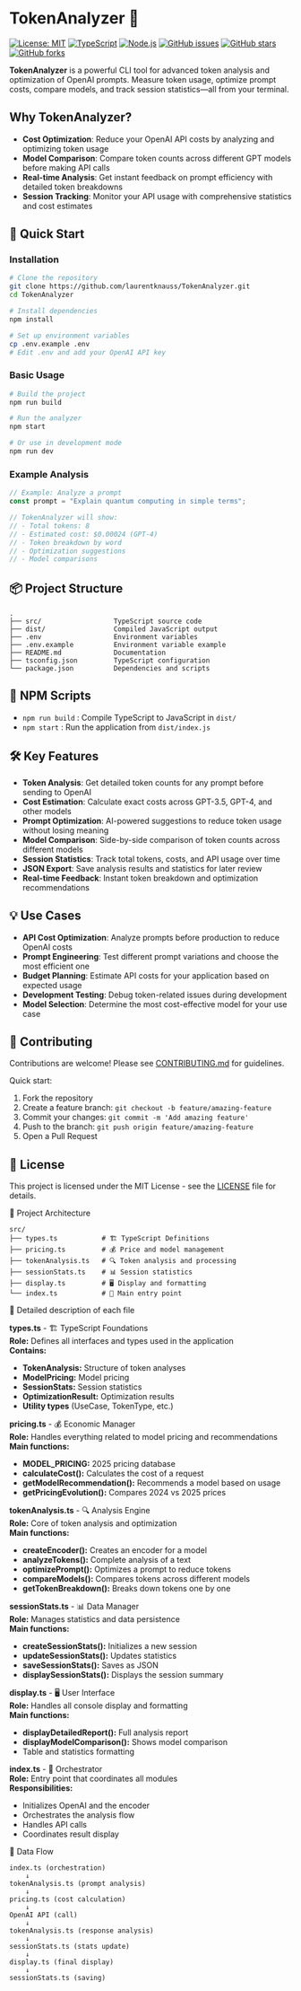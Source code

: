 # TokenAnalyzer 📝

[![License: MIT](https://img.shields.io/badge/License-MIT-yellow.svg)](LICENSE)
[![TypeScript](https://img.shields.io/badge/TypeScript-5.8-blue.svg)](https://www.typescriptlang.org/)
[![Node.js](https://img.shields.io/badge/Node.js-20%2B-green.svg)](https://nodejs.org/)
[![GitHub issues](https://img.shields.io/github/issues/laurentknauss/TokenAnalyzer.svg)](https://github.com/laurentknauss/TokenAnalyzer/issues)
[![GitHub stars](https://img.shields.io/github/stars/laurentknauss/TokenAnalyzer.svg?style=social&label=Star)](https://github.com/laurentknauss/TokenAnalyzer/stargazers)
[![GitHub forks](https://img.shields.io/github/forks/laurentknauss/TokenAnalyzer.svg?style=social&label=Fork)](https://github.com/laurentknauss/TokenAnalyzer/network/members)

**TokenAnalyzer** is a powerful CLI tool for advanced token analysis and optimization of OpenAI prompts. Measure token usage, optimize prompt costs, compare models, and track session statistics—all from your terminal.

## Why TokenAnalyzer?

- **Cost Optimization**: Reduce your OpenAI API costs by analyzing and optimizing token usage
- **Model Comparison**: Compare token counts across different GPT models before making API calls
- **Real-time Analysis**: Get instant feedback on prompt efficiency with detailed token breakdowns
- **Session Tracking**: Monitor your API usage with comprehensive statistics and cost estimates

## 🚀 Quick Start

### Installation

```bash
# Clone the repository
git clone https://github.com/laurentknauss/TokenAnalyzer.git
cd TokenAnalyzer

# Install dependencies
npm install

# Set up environment variables
cp .env.example .env
# Edit .env and add your OpenAI API key
```

### Basic Usage

```bash
# Build the project
npm run build

# Run the analyzer
npm start

# Or use in development mode
npm run dev
```

### Example Analysis

```typescript
// Example: Analyze a prompt
const prompt = "Explain quantum computing in simple terms";

// TokenAnalyzer will show:
// - Total tokens: 8
// - Estimated cost: $0.00024 (GPT-4)
// - Token breakdown by word
// - Optimization suggestions
// - Model comparisons
```
## 📦 Project Structure

```text
.
├── src/                  TypeScript source code
├── dist/                 Compiled JavaScript output
├── .env                  Environment variables
├── .env.example          Environment variable example
├── README.md             Documentation
├── tsconfig.json         TypeScript configuration
└── package.json          Dependencies and scripts
```
## 🔧 NPM Scripts

- `npm run build` : Compile TypeScript to JavaScript in `dist/`  
- `npm start`     : Run the application from `dist/index.js`  

## 🛠️ Key Features

- **Token Analysis**: Get detailed token counts for any prompt before sending to OpenAI
- **Cost Estimation**: Calculate exact costs across GPT-3.5, GPT-4, and other models
- **Prompt Optimization**: AI-powered suggestions to reduce token usage without losing meaning
- **Model Comparison**: Side-by-side comparison of token counts across different models
- **Session Statistics**: Track total tokens, costs, and API usage over time
- **JSON Export**: Save analysis results and statistics for later review
- **Real-time Feedback**: Instant token breakdown and optimization recommendations  

## 💡 Use Cases

- **API Cost Optimization**: Analyze prompts before production to reduce OpenAI costs
- **Prompt Engineering**: Test different prompt variations and choose the most efficient one
- **Budget Planning**: Estimate API costs for your application based on expected usage
- **Development Testing**: Debug token-related issues during development
- **Model Selection**: Determine the most cost-effective model for your use case

## 🤝 Contributing

Contributions are welcome! Please see [CONTRIBUTING.md](CONTRIBUTING.md) for guidelines.

Quick start:
1. Fork the repository
2. Create a feature branch: `git checkout -b feature/amazing-feature`
3. Commit your changes: `git commit -m 'Add amazing feature'`
4. Push to the branch: `git push origin feature/amazing-feature`
5. Open a Pull Request

## 📄 License

This project is licensed under the MIT License - see the [LICENSE](LICENSE) file for details.

📁 Project Architecture

```text
src/
├── types.ts           # 🏗️ TypeScript Definitions
├── pricing.ts         # 💰 Price and model management
├── tokenAnalysis.ts   # 🔍 Token analysis and processing
├── sessionStats.ts    # 📊 Session statistics
├── display.ts         # 🖥️ Display and formatting
└── index.ts           # 🚀 Main entry point
```

📄 Detailed description of each file

**types.ts** - 🏗️ TypeScript Foundations  
**Role:** Defines all interfaces and types used in the application  
**Contains:**
- **TokenAnalysis:** Structure of token analyses
- **ModelPricing:** Model pricing
- **SessionStats:** Session statistics
- **OptimizationResult:** Optimization results
- **Utility types** (UseCase, TokenType, etc.)

**pricing.ts** - 💰 Economic Manager  
**Role:** Handles everything related to model pricing and recommendations  
**Main functions:**
- **MODEL_PRICING:** 2025 pricing database
- **calculateCost():** Calculates the cost of a request
- **getModelRecommendation():** Recommends a model based on usage
- **getPricingEvolution():** Compares 2024 vs 2025 prices

**tokenAnalysis.ts** - 🔍 Analysis Engine  
**Role:** Core of token analysis and optimization  
**Main functions:**
- **createEncoder():** Creates an encoder for a model
- **analyzeTokens():** Complete analysis of a text
- **optimizePrompt():** Optimizes a prompt to reduce tokens
- **compareModels():** Compares tokens across different models
- **getTokenBreakdown():** Breaks down tokens one by one

**sessionStats.ts** - 📊 Data Manager  
**Role:** Manages statistics and data persistence  
**Main functions:**
- **createSessionStats():** Initializes a new session
- **updateSessionStats():** Updates statistics
- **saveSessionStats():** Saves as JSON
- **displaySessionStats():** Displays the session summary

**display.ts** - 🖥️ User Interface  
**Role:** Handles all console display and formatting  
**Main functions:**
- **displayDetailedReport():** Full analysis report
- **displayModelComparison():** Shows model comparison
- Table and statistics formatting

**index.ts** - 🚀 Orchestrator  
**Role:** Entry point that coordinates all modules  
**Responsibilities:**
- Initializes OpenAI and the encoder
- Orchestrates the analysis flow
- Handles API calls
- Coordinates result display

🔄 Data Flow

```text
index.ts (orchestration)
    ↓
tokenAnalysis.ts (prompt analysis)
    ↓
pricing.ts (cost calculation)
    ↓
OpenAI API (call)
    ↓
tokenAnalysis.ts (response analysis)
    ↓
sessionStats.ts (stats update)
    ↓
display.ts (final display)
    ↓
sessionStats.ts (saving)
```
